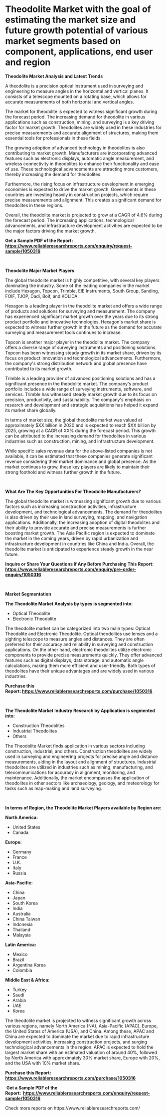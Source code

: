 <p><h1>Theodolite Market with the goal of estimating the market size and future growth potential of various market segments based on component, applications, end user and region</h1></p><p><strong>Theodolite Market Analysis and Latest Trends</strong></p>
<p><p>A theodolite is a precision optical instrument used in surveying and engineering to measure angles in the horizontal and vertical planes. It consists of a telescope mounted on a rotating base, which allows for accurate measurements of both horizontal and vertical angles.</p><p>The market for theodolite is expected to witness significant growth during the forecast period. The increasing demand for theodolite in various applications such as construction, mining, and surveying is a key driving factor for market growth. Theodolites are widely used in these industries for precise measurements and accurate alignment of structures, making them essential tools for professionals in these fields.</p><p>The growing adoption of advanced technology in theodolites is also contributing to market growth. Manufacturers are incorporating advanced features such as electronic displays, automatic angle measurement, and wireless connectivity in theodolites to enhance their functionality and ease of use. These technological advancements are attracting more customers, thereby increasing the demand for theodolites.</p><p>Furthermore, the rising focus on infrastructure development in emerging economies is expected to drive the market growth. Governments in these countries are investing heavily in construction projects, which require precise measurements and alignment. This creates a significant demand for theodolites in these regions.</p><p>Overall, the theodolite market is projected to grow at a CAGR of 4.6% during the forecast period. The increasing applications, technological advancements, and infrastructure development activities are expected to be the major factors driving the market growth.</p></p>
<p><strong>Get a Sample PDF of the Report:&nbsp; <a href="https://www.reliableresearchreports.com/enquiry/request-sample/1050316">https://www.reliableresearchreports.com/enquiry/request-sample/1050316</a></strong></p>
<p>&nbsp;</p>
<p><strong>Theodolite Major Market Players</strong></p>
<p><p>The global theodolite market is highly competitive, with several key players dominating the industry. Some of the leading companies in the market include Hexagon, Topcon, Trimble, EIE Instruments, South Group, Sanding, FOIF, TJOP, Dadi, Boif, and KOLIDA.</p><p>Hexagon is a leading player in the theodolite market and offers a wide range of products and solutions for surveying and measurement. The company has experienced significant market growth over the years due to its strong product portfolio and innovative technologies. Hexagon's market share is expected to witness further growth in the future as the demand for accurate surveying and measurement tools continues to increase. </p><p>Topcon is another major player in the theodolite market. The company offers a diverse range of surveying instruments and positioning solutions. Topcon has been witnessing steady growth in its market share, driven by its focus on product innovation and technological advancements. Furthermore, the company's strong distribution network and global presence have contributed to its market growth. </p><p>Trimble is a leading provider of advanced positioning solutions and has a significant presence in the theodolite market. The company's product portfolio includes a wide range of surveying instruments, software, and services. Trimble has witnessed steady market growth due to its focus on precision, productivity, and sustainability. The company's emphasis on research and development and strategic acquisitions has helped it expand its market share globally.</p><p>In terms of market size, the global theodolite market was valued at approximately $XX billion in 2020 and is expected to reach $XX billion by 2025, growing at a CAGR of XX% during the forecast period. This growth can be attributed to the increasing demand for theodolites in various industries such as construction, mining, and infrastructure development.</p><p>While specific sales revenue data for the above-listed companies is not available, it can be estimated that these companies generate significant revenue considering their market dominance and global presence. As the market continues to grow, these key players are likely to maintain their strong foothold and witness further growth in the future.</p></p>
<p>&nbsp;</p>
<p><strong>What Are The Key Opportunities For Theodolite Manufacturers?</strong></p>
<p><p>The global theodolite market is witnessing significant growth due to various factors such as increasing construction activities, infrastructure development, and technological advancements. The demand for theodolites is also driven by their use in land surveying, mapping, and navigation applications. Additionally, the increasing adoption of digital theodolites and their ability to provide accurate and precise measurements is further boosting market growth. The Asia Pacific region is expected to dominate the market in the coming years, driven by rapid urbanization and infrastructure development in countries like China and India. Overall, the theodolite market is anticipated to experience steady growth in the near future.</p></p>
<p><strong>Inquire or Share Your Questions If Any Before Purchasing This Report: <a href="https://www.reliableresearchreports.com/enquiry/pre-order-enquiry/1050316">https://www.reliableresearchreports.com/enquiry/pre-order-enquiry/1050316</a></strong></p>
<p>&nbsp;</p>
<p><strong>Market Segmentation</strong></p>
<p><strong>The Theodolite Market Analysis by types is segmented into:</strong></p>
<p><ul><li>Optical Theodolite</li><li>Electronic Theodolite</li></ul></p>
<p><p>The theodolite market can be categorized into two main types: Optical Theodolite and Electronic Theodolite. Optical theodolites use lenses and a sighting telescope to measure angles and distances. They are often preferred for their accuracy and reliability in surveying and construction applications. On the other hand, electronic theodolites utilize electronic components to provide precise measurements quickly. They offer advanced features such as digital displays, data storage, and automatic angle calculations, making them more efficient and user-friendly. Both types of theodolites have their unique advantages and are widely used in various industries.</p></p>
<p><strong>Purchase this Report:&nbsp;<a href="https://www.reliableresearchreports.com/purchase/1050316">https://www.reliableresearchreports.com/purchase/1050316</a></strong></p>
<p>&nbsp;</p>
<p><strong>The Theodolite Market Industry Research by Application is segmented into:</strong></p>
<p><ul><li>Construction Theodolites</li><li>Industrial Theodolites</li><li>Others</li></ul></p>
<p><p>The Theodolite Market finds application in various sectors including construction, industrial, and others. Construction theodolites are widely used in surveying and engineering projects for precise angle and distance measurements, aiding in the layout and alignment of structures. Industrial theodolites are utilized in industries such as mining, manufacturing, and telecommunications for accuracy in alignment, monitoring, and maintenance. Additionally, the market encompasses the application of theodolites in other sectors like archaeology, geology, and meteorology for tasks such as map-making and land surveying.</p></p>
<p>&nbsp;</p>
<p><strong>In terms of Region, the Theodolite Market Players available by Region are:</strong></p>
<p>
    <p> <strong> North America: </strong>
        <ul>
            <li>United States</li>
            <li>Canada</li>
        </ul>
        </p> 
    <p> <strong> Europe: </strong>
        <ul>
            <li>Germany</li>
            <li>France</li>
            <li>U.K.</li>
            <li>Italy</li>
            <li>Russia</li>
        </ul>
        </p> 
    <p> <strong> Asia-Pacific: </strong>
        <ul>
            <li>China</li>
            <li>Japan</li>
            <li>South Korea</li>
            <li>India</li>
            <li>Australia</li>
            <li>China Taiwan</li>
            <li>Indonesia</li>
            <li>Thailand</li>
            <li>Malaysia</li>
        </ul>
        </p> 
    <p> <strong> Latin America: </strong>
        <ul>
            <li>Mexico</li>
            <li>Brazil</li>
            <li>Argentina Korea</li>
            <li>Colombia</li>
        </ul>
        </p> 
    <p> <strong> Middle East & Africa: </strong>
        <ul>
            <li>Turkey</li>
            <li>Saudi</li>
            <li>Arabia</li>
            <li>UAE</li>
            <li>Korea</li>
        </ul>
    </p>
    </p>
<p><p>The theodolite market is projected to witness significant growth across various regions, namely North America (NA), Asia-Pacific (APAC), Europe, the United States of America (USA), and China. Among these, APAC and China are expected to dominate the market due to rapid infrastructure development activities, increasing construction projects, and surging technological advancements in the region. APAC is expected to hold the largest market share with an estimated valuation of around 40%, followed by North America with approximately 30% market share, Europe with 20%, and the USA with 10% market share.</p></p>
<p><strong>Purchase this Report: <a href="https://www.reliableresearchreports.com/purchase/1050316">https://www.reliableresearchreports.com/purchase/1050316</a></strong></p>
<p>&nbsp;<strong>Get a Sample PDF of the Report:&nbsp;&nbsp;<a href="https://www.reliableresearchreports.com/enquiry/request-sample/1050316">https://www.reliableresearchreports.com/enquiry/request-sample/1050316</a></strong></p>
<p><strong></strong></p>
<p>Check more reports on https://www.reliableresearchreports.com/</p>